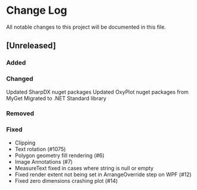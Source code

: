 # Change Log
All notable changes to this project will be documented in this file.

## [Unreleased]
### Added

### Changed
Updated SharpDX nuget packages
Updated OxyPlot nuget packages from MyGet
Migrated to .NET Standard library

### Removed

### Fixed
- Clipping
- Text rotation (#1075)
- Polygon geometry fill rendering (#6)
- Image Annotations (#7)
- MeasureText fixed in cases where string is null or empty
- Fixed render extent not being set in ArrangeOverride step on WPF (#12)
- Fixed zero dimensions crashing plot (#14)
